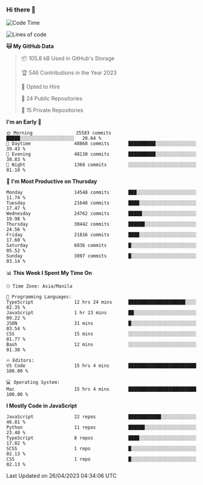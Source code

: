 ### Hi there 👋

<!--START_SECTION:waka-->
![Code Time](http://img.shields.io/badge/Code%20Time-218%20hrs%2053%20mins-blue)

![Lines of code](https://img.shields.io/badge/From%20Hello%20World%20I%27ve%20Written-57.0%20million%20lines%20of%20code-blue)

**🐱 My GitHub Data** 

> 📦 105.8 kB Used in GitHub's Storage 
 > 
> 🏆 546 Contributions in the Year 2023
 > 
> 💼 Opted to Hire
 > 
> 📜 24 Public Repositories 
 > 
> 🔑 15 Private Repositories 
 > 
**I'm an Early 🐤** 

```text
🌞 Morning                25583 commits       █████░░░░░░░░░░░░░░░░░░░░   20.64 % 
🌆 Daytime                48868 commits       ██████████░░░░░░░░░░░░░░░   39.43 % 
🌃 Evening                48130 commits       ██████████░░░░░░░░░░░░░░░   38.83 % 
🌙 Night                  1368 commits        ░░░░░░░░░░░░░░░░░░░░░░░░░   01.10 % 
```
📅 **I'm Most Productive on Thursday** 

```text
Monday                   14548 commits       ███░░░░░░░░░░░░░░░░░░░░░░   11.74 % 
Tuesday                  21648 commits       ████░░░░░░░░░░░░░░░░░░░░░   17.47 % 
Wednesday                24762 commits       █████░░░░░░░░░░░░░░░░░░░░   19.98 % 
Thursday                 30442 commits       ██████░░░░░░░░░░░░░░░░░░░   24.56 % 
Friday                   21816 commits       ████░░░░░░░░░░░░░░░░░░░░░   17.60 % 
Saturday                 6836 commits        █░░░░░░░░░░░░░░░░░░░░░░░░   05.52 % 
Sunday                   3897 commits        █░░░░░░░░░░░░░░░░░░░░░░░░   03.14 % 
```


📊 **This Week I Spent My Time On** 

```text
🕑︎ Time Zone: Asia/Manila

💬 Programming Languages: 
TypeScript               12 hrs 24 mins      █████████████████████░░░░   82.35 % 
JavaScript               1 hr 23 mins        ██░░░░░░░░░░░░░░░░░░░░░░░   09.22 % 
JSON                     31 mins             █░░░░░░░░░░░░░░░░░░░░░░░░   03.54 % 
CSS                      15 mins             ░░░░░░░░░░░░░░░░░░░░░░░░░   01.77 % 
Bash                     12 mins             ░░░░░░░░░░░░░░░░░░░░░░░░░   01.38 % 

🔥 Editors: 
VS Code                  15 hrs 4 mins       █████████████████████████   100.00 % 

💻 Operating System: 
Mac                      15 hrs 4 mins       █████████████████████████   100.00 % 
```

**I Mostly Code in JavaScript** 

```text
JavaScript               22 repos            ████████████░░░░░░░░░░░░░   46.81 % 
Python                   11 repos            ██████░░░░░░░░░░░░░░░░░░░   23.40 % 
TypeScript               8 repos             ████░░░░░░░░░░░░░░░░░░░░░   17.02 % 
SCSS                     1 repo              █░░░░░░░░░░░░░░░░░░░░░░░░   02.13 % 
CSS                      1 repo              █░░░░░░░░░░░░░░░░░░░░░░░░   02.13 % 
```




 Last Updated on 26/04/2023 04:34:06 UTC
<!--END_SECTION:waka-->
